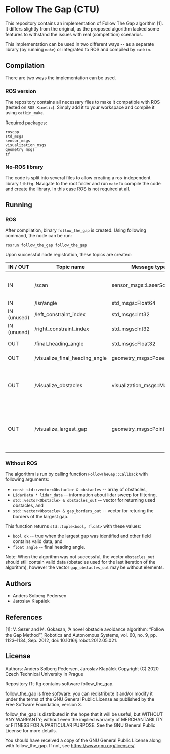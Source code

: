 # Follow The Gap (CTU)
This repository contains an implementation of Follow The Gap algorithm [1].
It differs slightly from the original, as the proposed algorithm lacked some features to withstand the issues with real (competition) scenarios.

This implementation can be used in two different ways -- as a separate library (by running `make`) or integrated to ROS and compiled by `catkin`.



## Compilation
There are two ways the implementation can be used.


### ROS version
The repository contains all necessary files to make it compatible with ROS (tested on `ROS Kinetic`). Simply add it to your workspace and compile it using `catkin_make`.

Required packages:
```
roscpp
std_msgs
sensor_msgs
visualization_msgs
geometry_msgs
tf
```


### No-ROS library
The code is split into several files to allow creating a ros-independent library `libftg`. Navigate to the root folder and run `make` to compile the code and create the library. In this case ROS is not required at all.



## Running


### ROS
After compilation, binary `follow_the_gap` is created. Using following command, the node can be run:

```
rosrun follow_the_gap follow_the_gap
```

Upon successful node registration, these topics are created:

| IN / OUT    | Topic name                     | Message type                | Description
| ----------- | ------------------------------ | --------------------------- | -----------
| IN          | /scan                          | sensor_msgs::LaserScan      | Main source of information, received from LiDAR
| IN          | /lsr/angle                     | std_msgs::Float64           | Goal angle
| IN (unused) | /left_constraint_index         | std_msgs::Int32             | Limiter of final angle (left)
| IN (unused) | /right_constraint_index        | std_msgs::Int32             | Limiter of final angle (right)
| OUT         | /final_heading_angle           | std_msgs::Float32           | Final heading angle
| OUT         | /visualize_final_heading_angle | geometry_msgs::PoseStamped  | Final heading angle for rViz
| OUT         | /visualize_obstacles           | visualization_msgs::Marker  | LiDAR measurements used by the used approach for rViz
| OUT         | /visualize_largest_gap         | geometry_msgs::PointStamped | Alternating 3 values containing car position, left and right side of the largest gap for rViz


### Without ROS
The algorithm is run by calling function `FollowTheGap::Callback` with following arguments:
 - `const std::vector<Obstacle> & obstacles` -- array of obstacles,
 - `LidarData * lidar_data` -- information about lidar sweep for filtering,
 - `std::vector<Obstacle> & obstacles_out` -- vector for returning used obstacles, and
 - `std::vector<Obstacle> & gap_borders_out` -- vector for returing the borders of the largest gap.

This function returns `std::tuple<bool, float>` with these values:
 - `bool ok` -- true when the largest gap was identified and other field contains valid data, and
 - `float angle` -- final heading angle.

Note: When the algorithm was not successful, the vector `obstacles_out` should still contain valid data (obstacles used for the last iteration of the algorithm), however the vector `gap_obstacles_out` may be without elements.



## Authors
- Anders Solberg Pedersen
- Jaroslav Klapálek



## References
[1]: V. Sezer and M. Gokasan, ‘A novel obstacle avoidance algorithm: “Follow the Gap Method”’, Robotics and Autonomous Systems, vol. 60, no. 9, pp. 1123–1134, Sep. 2012, doi: 10.1016/j.robot.2012.05.021.



## License
Authors: Anders Solberg Pedersen, Jaroslav Klapálek
Copyright (C) 2020 Czech Technical University in Prague

Repository f1t-ftg contains software follow_the_gap.

follow_the_gap is free software: you can redistribute it and/or modify
it under the terms of the GNU General Public License as published by
the Free Software Foundation, version 3.

follow_the_gap is distributed in the hope that it will be useful,
but WITHOUT ANY WARRANTY; without even the implied warranty of
MERCHANTABILITY or FITNESS FOR A PARTICULAR PURPOSE.  See the
GNU General Public License for more details.

You should have received a copy of the GNU General Public License
along with follow_the_gap. If not, see <https://www.gnu.org/licenses/>.